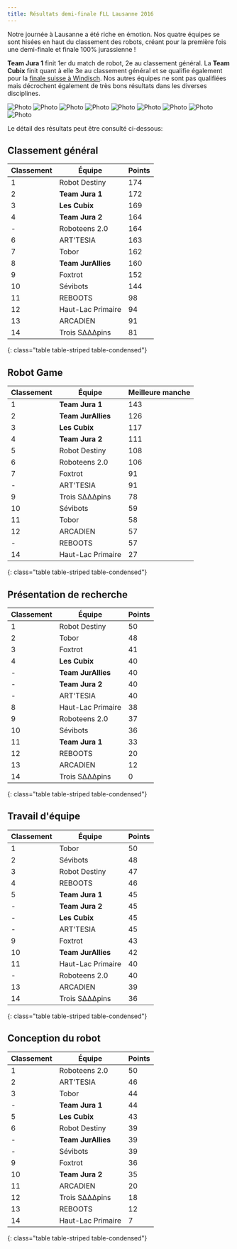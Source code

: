 ```yaml
---
title: Résultats demi-finale FLL Lausanne 2016
---
```


Notre journée à Lausanne a été riche en émotion.
Nos quatre équipes se sont hisées en haut du classement des robots,
créant pour la première fois une demi-finale et finale 100% jurassienne !

**Team Jura 1** finit 1er du match de robot, 2e au classement général.
La **Team Cubix** finit quant à elle 3e au classement général et se qualifie également pour la [finale suisse à Windisch](/events).
Nos autres équipes ne sont pas qualifiées mais décrochent également de très bons résultats dans les diverses disciplines.

<!--more-->

![Photo](/media/posts/2016-12-03-club-complet.jpg)
![Photo](/media/posts/2016-12-03-affiche.jpg)
![Photo](/media/posts/2016-12-03-robot-team1.jpg)
![Photo](/media/posts/2016-12-03-robot-team3.jpg)
![Photo](/media/posts/2016-12-03-robot-team4.jpg)
![Photo](/media/posts/2016-12-03-cert-team1.jpg)
![Photo](/media/posts/2016-12-03-cert-team2.jpg)
![Photo](/media/posts/2016-12-03-cert-team3.jpg)
![Photo](/media/posts/2016-12-03-cert-team4.jpg)

Le détail des résultats peut être consulté ci-dessous:

## Classement général

| Classement | Équipe             | Points |
| ---------- | ------------------ | ------ |
| 1          | Robot Destiny      | 174    |
| 2          | **Team Jura 1**    | 172    |
| 3          | **Les Cubix**      | 169    |
| 4          | **Team Jura 2**    | 164    |
| -          | Roboteens 2.0      | 164    |
| 6          | ART'TESIA          | 163    |
| 7          | Tobor              | 162    |
| 8          | **Team JurAllies** | 160    |
| 9          | Foxtrot            | 152    |
| 10         | Sévibots           | 144    |
| 11         | REBOOTS            | 98     |
| 12         | Haut-Lac Primaire  | 94     |
| 13         | ARCADIEN           | 91     |
| 14         | Trois S∆∆∆pins     | 81     |
{: class="table table-striped table-condensed"}

## Robot Game

| Classement | Équipe             | Meilleure manche |
| ---------- | ------------------ | ---------------- |
| 1          | **Team Jura 1**    | 143              |
| 2          | **Team JurAllies** | 126              |
| 3          | **Les Cubix**      | 117              |
| 4          | **Team Jura 2**    | 111              |
| 5          | Robot Destiny      | 108              |
| 6          | Roboteens 2.0      | 106              |
| 7          | Foxtrot            | 91               |
| -          | ART'TESIA          | 91               |
| 9          | Trois S∆∆∆pins     | 78               |
| 10         | Sévibots           | 59               |
| 11         | Tobor              | 58               |
| 12         | ARCADIEN           | 57               |
| -          | REBOOTS            | 57               |
| 14         | Haut-Lac Primaire  | 27               |
{: class="table table-striped table-condensed"}

## Présentation de recherche

| Classement | Équipe             | Points |
| ---------- | ------------------ | ------ |
| 1          | Robot Destiny      | 50     |
| 2          | Tobor              | 48     |
| 3          | Foxtrot            | 41     |
| 4          | **Les Cubix**      | 40     |
| -          | **Team JurAllies** | 40     |
| -          | **Team Jura 2**    | 40     |
| -          | ART'TESIA          | 40     |
| 8          | Haut-Lac Primaire  | 38     |
| 9          | Roboteens 2.0      | 37     |
| 10         | Sévibots           | 36     |
| 11         | **Team Jura 1**    | 33     |
| 12         | REBOOTS            | 20     |
| 13         | ARCADIEN           | 12     |
| 14         | Trois S∆∆∆pins     | 0      |
{: class="table table-striped table-condensed"}

## Travail d'équipe

| Classement | Équipe             | Points |
| ---------- | ------------------ | ------ |
| 1          | Tobor              | 50     |
| 2          | Sévibots           | 48     |
| 3          | Robot Destiny      | 47     |
| 4          | REBOOTS            | 46     |
| 5          | **Team Jura 1**    | 45     |
| -          | **Team Jura 2**    | 45     |
| -          | **Les Cubix**      | 45     |
| -          | ART'TESIA          | 45     |
| 9          | Foxtrot            | 43     |
| 10         | **Team JurAllies** | 42     |
| 11         | Haut-Lac Primaire  | 40     |
| -          | Roboteens 2.0      | 40     |
| 13         | ARCADIEN           | 39     |
| 14         | Trois S∆∆∆pins     | 36     |
{: class="table table-striped table-condensed"}

## Conception du robot

| Classement | Équipe             | Points |
| ---------- | ------------------ | ------ |
| 1          | Roboteens 2.0      | 50     |
| 2          | ART'TESIA          | 46     |
| 3          | Tobor              | 44     |
| -          | **Team Jura 1**    | 44     |
| 5          | **Les Cubix**      | 43     |
| 6          | Robot Destiny      | 39     |
| -          | **Team JurAllies** | 39     |
| -          | Sévibots           | 39     |
| 9          | Foxtrot            | 36     |
| 10         | **Team Jura 2**    | 35     |
| 11         | ARCADIEN           | 20     |
| 12         | Trois S∆∆∆pins     | 18     |
| 13         | REBOOTS            | 12     |
| 14         | Haut-Lac Primaire  | 7      |
{: class="table table-striped table-condensed"}
